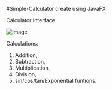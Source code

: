 #Simple-Calculator create using JavaFX

Calculator Interface

![image](https://user-images.githubusercontent.com/73025102/202221718-d3a3fc79-ad65-48a9-8a3e-01861a27a5ee.png)

Calculations:
  1. Addition,
  2. Subtraction,
  3. Multiplication,
  4. Division,
  6. sin/cos/tan/Exponential funtions.
  
  
